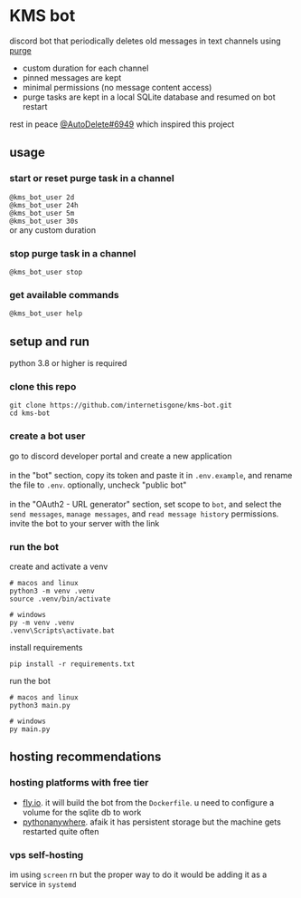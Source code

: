 # KMS bot
discord bot that periodically deletes old messages in text channels using [purge](https://discordpy.readthedocs.io/en/stable/api.html?highlight=purge#discord.TextChannel.purge)<br>
- custom duration for each channel 
- pinned messages are kept
- minimal permissions (no message content access)
- purge tasks are kept in a local SQLite database and resumed on bot restart<br>

rest in peace [@AutoDelete#6949](https://github.com/riking/AutoDelete) which inspired this project

## usage
### start or reset purge task in a channel
`@kms_bot_user 2d`<br>
`@kms_bot_user 24h`<br>
`@kms_bot_user 5m`<br>
`@kms_bot_user 30s`<br>
or any custom duration 
### stop purge task in a channel
`@kms_bot_user stop`
### get available commands
`@kms_bot_user help`

## setup and run
python 3.8 or higher is required<br>
### clone this repo
```
git clone https://github.com/internetisgone/kms-bot.git
cd kms-bot
```
### create a bot user
go to discord developer portal and create a new application<br><br>
in the "bot" section, copy its token and paste it in `.env.example`, and rename the file to `.env`. optionally, uncheck "public bot"<br><br>
in the "OAuth2 - URL generator" section, set scope to `bot`, and select the `send messages`, `manage messages`, and `read message history` permissions. invite the bot to your server with the link 
### run the bot
create and activate a venv
```
# macos and linux
python3 -m venv .venv
source .venv/bin/activate

# windows
py -m venv .venv
.venv\Scripts\activate.bat
```
install requirements
```
pip install -r requirements.txt
```
run the bot
```
# macos and linux
python3 main.py

# windows
py main.py
```

## hosting recommendations

### hosting platforms with free tier 
- [fly.io](https://fly.io/). it will build the bot from the `Dockerfile`. u need to configure a volume for the sqlite db to work
- [pythonanywhere](https://www.pythonanywhere.com/). afaik it has persistent storage but the machine gets restarted quite often

### vps self-hosting
im using `screen` rn but the proper way to do it would be adding it as a service in `systemd`